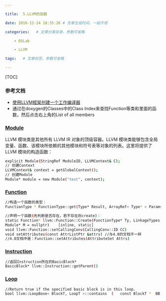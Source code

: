 ```yaml
---

title:  5.LLVM的函数

date: 2016-12-24 18:35:26 # 文章生成时间，一般不改

categories:   # 文章分类目录，参数可省略

    - OSLab

    - LLVM

tags:   # 文章标签，参数可省略

---
```

[TOC]

### 参考文档

* [使用LLVM框架创建一个工作编译器](http://www.ibm.com/developerworks/cn/opensource/os-createcompilerllvm1/)
* 通过在doxygen的Classes中的Class Index来查找Function等类和里面的函数，然后点击右上角的List of all members

<!--more-->
### [Module](http://llvm.org/doxygen/classllvm_1_1Module-members.html)

LLVM 模块类是其他所有 LLVM IR 对象的顶级容器。LLVM 模块类能够包含全局变量、函数、该模块所依赖的其他模块和符号表等对象的列表。这里将提供了 LLVM 模块的构造函数：
```bash
explicit Module(StringRef ModuleID, LLVMContext& C);
// 创建Context
LLVMContext& context = getGlobalContext();
// 创建Module
Module* module = new Module("test", context);
```

### [Function](http://llvm.org/doxygen/classllvm_1_1Function-members.html)
```bash
//构造一个函数的类型：
FunctionType * FunctionType::get(Type* Result, ArrayRef< Type* > Params, bool isVarArg)	[static]

//声明一个函数(先判断是否存在，若不存在则create)：
static Function* llvm::Function::Create(FunctionType* Ty, LinkageTypes 	Linkage, const Twine& N = "",
Module* M = nullptr)	[inline, static]
void llvm::Function::setCallingConv(CallingConv::ID CC)
void setAttributes(const AttrListPtr &attrs) //与4.0的文档不一样
//4.0文档中是：Function::setAttributes(AttributeSet Attrs)
```

### [Instruction](http://llvm.org/doxygen/classllvm_1_1Instruction-members.html)

```bash
//返回Instruction所在的BasicBlock*
BasicBlock* llvm::Instruction::getParent()
```

### [Loop](http://llvm.org/doxygen/classllvm_1_1Loop-members.html)
```bash
//Return true if the specified basic block is in this loop.
bool llvm::LoopBase< BlockT, LoopT >::contains	(	const BlockT * 	BB	)	const
```




